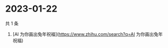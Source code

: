 # 2023-01-22

共 1 条

<!-- BEGIN -->
<!-- 最后更新时间 Sun Jan 22 2023 06:11:26 GMT+0800 (China Standard Time) -->

1. [AI 为你画出兔年祝福](https://www.zhihu.com/search?q=AI 为你画出兔年祝福)

<!-- END -->
